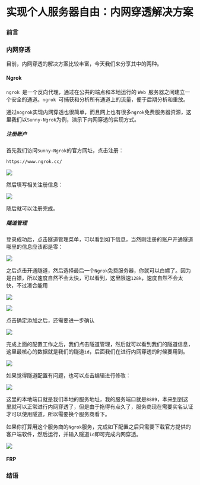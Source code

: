 # 实现个人服务器自由：内网穿透解决方案

### 前言



### 内网穿透

目前，内网穿透的解决方案比较丰富，今天我们来分享其中的两种。

#### Ngrok

`ngrok `是一个反向代理，通过在公共的端点和本地运行的 `Web `服务器之间建立一个安全的通道。`ngrok `可捕获和分析所有通道上的流量，便于后期分析和重放。

通过`nogrok`实现内网穿透也很简单，而且网上也有很多`ngrok`免费服务器资源，这里我们以`Sunny-Ngrok`为例，演示下内网穿透的实现方式。

##### 注册账户

首先我们访问`Sunny-Ngrok`的官方网址，点击注册：

```
https://www.ngrok.cc/
```

![](https://gitee.com/sysker/picBed/raw/master/images/20211119132313.png)

然后填写相关注册信息：

![](https://gitee.com/sysker/picBed/raw/master/images/20211119132408.png)

随后就可以注册完成。

##### 隧道管理

登录成功后，点击隧道管理菜单，可以看到如下信息，当然刚注册的账户开通隧道哪里的信息应该都是零：

![](https://gitee.com/sysker/picBed/raw/master/images/20211119132543.png)

之后点击开通隧道，然后选择最后一个`Ngrok`免费服务器，你就可以白嫖了。因为是白嫖，所以速度自然不会太快，可以看到，这里限速`128k`，速度自然不会太快，不过凑合能用

![](https://gitee.com/sysker/picBed/raw/master/images/20211119133634.png)

![](https://gitee.com/sysker/picBed/raw/master/images/20211119133249.png)

点击确定添加之后，还需要进一步确认

![](https://gitee.com/sysker/picBed/raw/master/images/20211119133331.png)

完成上面的配置工作之后，我们点击隧道管理，然后就可以看到我们的隧道信息，这里最核心的数据就是我们的隧道`id`，后面我们在进行内网穿透的时候要用到。

![](https://gitee.com/sysker/picBed/raw/master/images/20211119133533.png)

如果觉得隧道配置有问题，也可以点击编辑进行修改：

![](https://gitee.com/sysker/picBed/raw/master/images/20211119133809.png)

这里的本地端口就是我们本地的服务地址，我的服务端口就是`8889`，本来到到这里就可以正常进行内网穿透了，但是由于拖得有点久了，服务商现在需要实名认证才可以使用隧道，所以需要换个服务商看下。

如果你打算用这个服务商的`Ngrok`服务，完成如下配置之后只需要下载官方提供的客户端软件，然后运行，并输入隧道`id`即可完成内网穿透。

![](https://gitee.com/sysker/picBed/raw/master/images/20211124130956.png)

#### FRP



### 结语